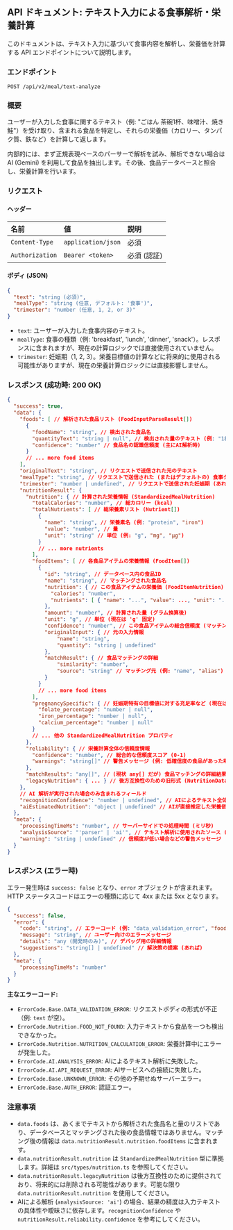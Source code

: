 ## API ドキュメント: テキスト入力による食事解析・栄養計算

このドキュメントは、テキスト入力に基づいて食事内容を解析し、栄養価を計算する API エンドポイントについて説明します。

### エンドポイント

`POST /api/v2/meal/text-analyze`

### 概要

ユーザーが入力した食事に関するテキスト（例: "ごはん 茶碗1杯、味噌汁、焼き鮭"）を受け取り、含まれる食品を特定し、それらの栄養価（カロリー、タンパク質、鉄など）を計算して返します。

内部的には、まず正規表現ベースのパーサーで解析を試み、解析できない場合は AI (Gemini) を利用して食品を抽出します。その後、食品データベースと照合し、栄養計算を行います。

### リクエスト

#### ヘッダー

| 名前           | 値                   | 説明     |
| :------------- | :------------------- | :------- |
| `Content-Type` | `application/json` | 必須     |
| `Authorization`| `Bearer <token>`     | 必須 (認証) |

#### ボディ (JSON)

```json
{
  "text": "string (必須)",
  "mealType": "string (任意, デフォルト: '食事')",
  "trimester": "number (任意, 1, 2, or 3)"
}
```

*   `text`: ユーザーが入力した食事内容のテキスト。
*   `mealType`: 食事の種類（例: 'breakfast', 'lunch', 'dinner', 'snack'）。レスポンスに含まれますが、現在の計算ロジックでは直接使用されていません。
*   `trimester`: 妊娠期（1, 2, 3）。栄養目標値の計算などに将来的に使用される可能性がありますが、現在の栄養計算ロジックには直接影響しません。

### レスポンス (成功時: 200 OK)

```json
{
  "success": true,
  "data": {
    "foods": [ // 解析された食品リスト (FoodInputParseResult[])
      {
        "foodName": "string", // 検出された食品名
        "quantityText": "string | null", // 検出された量のテキスト (例: "1杯", "100g")、不明な場合は null
        "confidence": "number" // 食品名の認識信頼度 (主にAI解析時)
      }
      // ... more food items
    ],
    "originalText": "string", // リクエストで送信された元のテキスト
    "mealType": "string", // リクエストで送信された (またはデフォルトの) 食事タイプ
    "trimester": "number | undefined", // リクエストで送信された妊娠期 (あれば)
    "nutritionResult": {
      "nutrition": { // 計算された栄養情報 (StandardizedMealNutrition)
        "totalCalories": "number", // 総カロリー (kcal)
        "totalNutrients": [ // 総栄養素リスト (Nutrient[])
          {
            "name": "string", // 栄養素名 (例: "protein", "iron")
            "value": "number", // 量
            "unit": "string" // 単位 (例: "g", "mg", "μg")
          }
          // ... more nutrients
        ],
        "foodItems": [ // 各食品アイテムの栄養情報 (FoodItem[])
          {
            "id": "string", // データベース内の食品ID
            "name": "string", // マッチングされた食品名
            "nutrition": { // この食品アイテムの栄養価 (FoodItemNutrition)
              "calories": "number",
              "nutrients": [ { "name": "...", "value": ..., "unit": "..." } ]
            },
            "amount": "number", // 計算された量 (グラム換算後)
            "unit": "g", // 単位 (現在は 'g' 固定)
            "confidence": "number", // この食品アイテムの総合信頼度 (マッチングx量解析)
            "originalInput": { // 元の入力情報
                "name": "string",
                "quantity": "string | undefined"
            },
            "matchResult": { // 食品マッチングの詳細
                "similarity": "number",
                "source": "string" // マッチング元 (例: "name", "alias")
            }
          }
          // ... more food items
        ],
        "pregnancySpecific": { // 妊娠期特有の目標値に対する充足率など (現在はダミーデータ/未実装)
          "folate_percentage": "number | null",
          "iron_percentage": "number | null",
          "calcium_percentage": "number | null"
        }
        // ... 他の StandardizedMealNutrition プロパティ
      },
      "reliability": { // 栄養計算全体の信頼度情報
        "confidence": "number", // 総合的な信頼度スコア (0-1)
        "warnings": "string[]" // 警告メッセージ (例: 低確信度の食品があった場合)
      },
      "matchResults": "any[]", // (現状 any[] だが) 食品マッチングの詳細結果リスト
      "legacyNutrition": { ... } // 後方互換性のための旧形式 (NutritionData)
    },
    // AI 解析が実行された場合のみ含まれるフィールド
    "recognitionConfidence": "number | undefined", // AIによるテキスト全体の解析信頼度
    "aiEstimatedNutrition": "object | undefined" // AIが直接推定した栄養価 (参考情報)
  },
  "meta": {
    "processingTimeMs": "number", // サーバーサイドでの処理時間 (ミリ秒)
    "analysisSource": "'parser' | 'ai'", // テキスト解析に使用されたソース ('parser' または 'ai')
    "warning": "string | undefined" // 信頼度が低い場合などの警告メッセージ
  }
}
```

### レスポンス (エラー時)

エラー発生時は `success: false` となり、`error` オブジェクトが含まれます。HTTP ステータスコードはエラーの種類に応じて 4xx または 5xx となります。

```json
{
  "success": false,
  "error": {
    "code": "string", // エラーコード (例: "data_validation_error", "food_not_found", "unknown_error")
    "message": "string", // ユーザー向けのエラーメッセージ
    "details": "any (開発時のみ)", // デバッグ用の詳細情報
    "suggestions": "string[] | undefined" // 解決策の提案 (あれば)
  },
  "meta": {
    "processingTimeMs": "number"
  }
}
```

**主なエラーコード:**

*   `ErrorCode.Base.DATA_VALIDATION_ERROR`: リクエストボディの形式が不正（例: `text` が空）。
*   `ErrorCode.Nutrition.FOOD_NOT_FOUND`: 入力テキストから食品を一つも検出できなかった。
*   `ErrorCode.Nutrition.NUTRITION_CALCULATION_ERROR`: 栄養計算中にエラーが発生した。
*   `ErrorCode.AI.ANALYSIS_ERROR`: AIによるテキスト解析に失敗した。
*   `ErrorCode.AI.API_REQUEST_ERROR`: AIサービスへの接続に失敗した。
*   `ErrorCode.Base.UNKNOWN_ERROR`: その他の予期せぬサーバーエラー。
*   `ErrorCode.Base.AUTH_ERROR`: 認証エラー。

### 注意事項

*   `data.foods` は、あくまでテキストから解析された食品名と量のリストであり、データベースとマッチングされた後の食品情報ではありません。マッチング後の情報は `data.nutritionResult.nutrition.foodItems` に含まれます。
*   `data.nutritionResult.nutrition` は `StandardizedMealNutrition` 型に準拠します。詳細は `src/types/nutrition.ts` を参照してください。
*   `data.nutritionResult.legacyNutrition` は後方互換性のために提供されており、将来的には削除される可能性があります。可能な限り `data.nutritionResult.nutrition` を使用してください。
*   AIによる解析 (`analysisSource: 'ai'`) の場合、結果の精度は入力テキストの具体性や曖昧さに依存します。`recognitionConfidence` や `nutritionResult.reliability.confidence` を参考にしてください。
